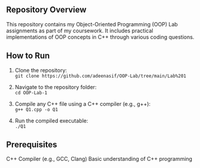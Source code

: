 ## Repository Overview

This repository contains my Object-Oriented Programming (OOP) Lab assignments as part of my coursework. It includes practical implementations of OOP concepts in C++ through various coding questions.


## How to Run

1. Clone the repository:  
   `git clone https://github.com/adeenasif/OOP-Lab/tree/main/Lab%201`
   
3. Navigate to the repository folder:  
   `cd OOP-Lab-1`  

4. Compile any C++ file using a C++ compiler (e.g., g++):  
   `g++ Q1.cpp -o Q1`  

5. Run the compiled executable:  
   `./Q1`  

## Prerequisites
C++ Compiler (e.g., GCC, Clang)
Basic understanding of C++ programming
